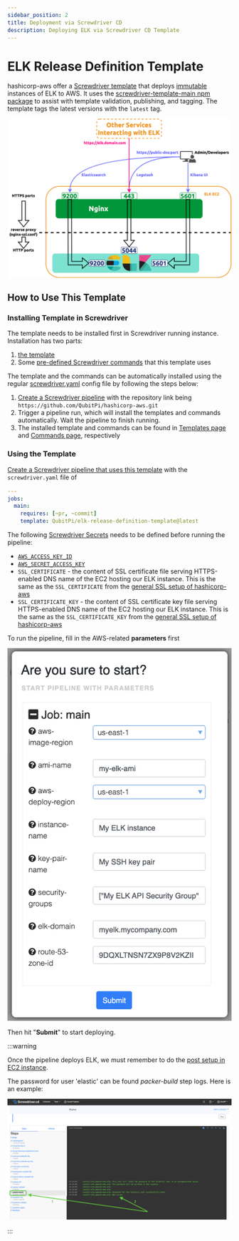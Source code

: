 ```yaml
---
sidebar_position: 2
title: Deployment via Screwdriver CD
description: Deploying ELK via Screwdriver CD Template
---
```


ELK Release Definition Template
===============================

hashicorp-aws offer a [Screwdriver template][Screwdriver CD template] that deploys
[immutable][Immutable Infrastructure] instances of ELK to AWS. It uses the [screwdriver-template-main npm package] to
assist with template validation, publishing, and tagging. The template tags the latest versions with the `latest` tag.

![Error loading elk-deployment-diagram.png](./img/elk-deployment-diagram.png)

How to Use This Template
------------------------

### Installing Template in Screwdriver

The template needs to be installed first in Screwdriver running instance. Installation has two parts:

1. [the template](https://github.com/QubitPi/hashicorp-aws/tree/master/adaptors/screwdriver-cd/templates/elk-sd-template.yaml)
2. Some [pre-defined Screwdriver commands][Screwdriver CD - commands] that this template uses

The template and the commands can be automatically installed using the regular [screwdriver.yaml] config file by
following the steps below:

1. [Create a Screwdriver pipeline][Screwdriver CD - creating a pipeline] with the repository link being
   `https://github.com/QubitPi/hashicorp-aws.git`
2. Trigger a pipeline run, which will install the templates and commands automatically. Wait the pipeline to finish
   running.
3. The installed template and commands can be found in [Templates page][Screwdriver CD - finding templates] and
   [Commands page][Screwdriver CD - finding commands], respectively

### Using the Template

[Create a Screwdriver pipeline that uses this template][Screwdriver CD - creating pipeline from template] with the
`screwdriver.yaml` file of

```yaml
---
jobs:
  main:
    requires: [~pr, ~commit]
    template: QubitPi/elk-release-definition-template@latest
```

The following [Screwdriver Secrets][Screwdriver CD Secrets] needs to be defined before running the pipeline:

- [`AWS_ACCESS_KEY_ID`](../setup#aws)
- [`AWS_SECRET_ACCESS_KEY`](../setup#aws)
- `SSL_CERTIFICATE` - the content of SSL certificate file serving HTTPS-enabled DNS name of the EC2 hosting our ELK
  instance. This is the same as the `SSL_CERTIFICATE` from the
  [general SSL setup of hashicorp-aws](../setup#optional-setup-ssl)
- `SSL_CERTIFICATE_KEY` - the content of SSL certificate key file serving HTTPS-enabled DNS name of the EC2 hosting our
  ELK instance. This is the same as the `SSL_CERTIFICATE_KEY` from the
  [general SSL setup of hashicorp-aws](../setup#optional-setup-ssl)

To run the pipeline, fill in the AWS-related **parameters** first

![Error loading elk-release-definition-template-parameters.png](./img/elk-release-definition-template-parameters.png)

Then hit "**Submit**" to start deploying.

:::warning

Once the pipeline deploys ELK, we must remember to do the
[post setup in EC2 instance](index#post-setup-in-ec2-instance).

The password for user 'elastic' can be found _packer-build_ step logs. Here is an example:

![Error loading elastic-password-from-log.png](img/elastic-password-from-log.png)

:::

[Immutable Infrastructure]: https://www.hashicorp.com/resources/what-is-mutable-vs-immutable-infrastructure

[publishing a template in Screwdriver]: https://screwdriver-docs.qubitpi.org/user-guide/templates/job-templates#publishing-a-template

[screwdriver.yaml]: https://github.com/QubitPi/hashicorp-aws/tree/master/screwdriver.yaml
[Screwdriver CD - commands]: https://github.com/QubitPi/screwdriver-cd-commands
[Screwdriver CD - creating a pipeline]: https://qubitpi.github.io/screwdriver-cd-guide/user-guide/quickstart#create-a-new-pipeline
[Screwdriver CD - creating pipeline from template]: https://screwdriver-docs.qubitpi.org/user-guide/templates/job-templates#using-a-template
[Screwdriver CD - finding templates]: https://screwdriver-docs.qubitpi.org/user-guide/templates/job-templates#finding-templates
[Screwdriver CD - finding commands]: https://screwdriver-docs.qubitpi.org/user-guide/commands#finding-commands
[Screwdriver CD Secrets]: https://screwdriver-docs.qubitpi.org/user-guide/configuration/secrets
[Screwdriver CD template]: https://screwdriver-docs.qubitpi.org/user-guide/templates/job-templates
[screwdriver-template-main npm package]: https://github.com/QubitPi/screwdriver-cd-template-main
